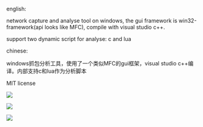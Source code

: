 english:

network capture and analyse tool on windows,  the gui framework is win32-framework(api looks like MFC), compile with visual  studio c++.

support two dynamic script for analyse: c and lua



chinese:

windows抓包分析工具，使用了一个类似MFC的gui框架，visual studio c++编译。内部支持c和lua作为分析脚本



MIT license



![](https://github.com/wjx0912/PowerSniff/blob/master/screenshot/1.png)

![](https://github.com/wjx0912/PowerSniff/blob/master/screenshot/2.png)

![](https://github.com/wjx0912/PowerSniff/blob/master/screenshot/3.png)


